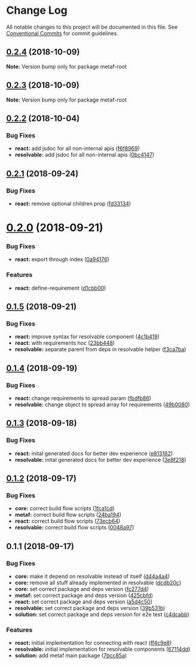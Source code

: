 # Change Log

All notable changes to this project will be documented in this file.
See [Conventional Commits](https://conventionalcommits.org) for commit guidelines.

<a name="0.2.4"></a>
## [0.2.4](https://github.com/Igmat/metaf/compare/v0.2.3...v0.2.4) (2018-10-09)

**Note:** Version bump only for package metaf-root





<a name="0.2.3"></a>
## [0.2.3](https://github.com/Igmat/metaf/compare/v0.2.2...v0.2.3) (2018-10-09)

**Note:** Version bump only for package metaf-root





<a name="0.2.2"></a>
## [0.2.2](https://github.com/Igmat/metaf/compare/v0.2.1...v0.2.2) (2018-10-04)


### Bug Fixes

* **react:** add jsdoc for all non-internal apis ([f6f8969](https://github.com/Igmat/metaf/commit/f6f8969))
* **resolvable:** add jsdoc for all non-internal apis ([0bc4147](https://github.com/Igmat/metaf/commit/0bc4147))





<a name="0.2.1"></a>
## [0.2.1](https://github.com/Igmat/metaf/compare/v0.2.0...v0.2.1) (2018-09-24)


### Bug Fixes

* **react:** remove optional children prop ([fd33134](https://github.com/Igmat/metaf/commit/fd33134))





<a name="0.2.0"></a>
# [0.2.0](https://github.com/Igmat/metaf/compare/v0.1.5...v0.2.0) (2018-09-21)


### Bug Fixes

* **react:** export through index ([0a94176](https://github.com/Igmat/metaf/commit/0a94176))


### Features

* **react:** define-requirement ([d1cbb00](https://github.com/Igmat/metaf/commit/d1cbb00))





<a name="0.1.5"></a>
## [0.1.5](https://github.com/Igmat/metaf/compare/v0.1.4...v0.1.5) (2018-09-21)


### Bug Fixes

* **react:** improve syntax for resolvable component ([4c1b419](https://github.com/Igmat/metaf/commit/4c1b419))
* **react:** with requirements hoc ([23bb448](https://github.com/Igmat/metaf/commit/23bb448))
* **resolvable:** separate parent from deps in resolvable helper ([f3ca7ba](https://github.com/Igmat/metaf/commit/f3ca7ba))





<a name="0.1.4"></a>
## [0.1.4](https://github.com/Igmat/metaf/compare/v0.1.3...v0.1.4) (2018-09-19)


### Bug Fixes

* **react:** change requirements to spread param ([fbdfb86](https://github.com/Igmat/metaf/commit/fbdfb86))
* **resolvable:** change object to spread array for requirements ([49b0080](https://github.com/Igmat/metaf/commit/49b0080))





<a name="0.1.3"></a>
## [0.1.3](https://github.com/Igmat/metaf/compare/v0.1.2...v0.1.3) (2018-09-18)


### Bug Fixes

* **react:** inital generated docs for better dev experience ([e813162](https://github.com/Igmat/metaf/commit/e813162))
* **resolvable:** inital generated docs for better dev experience ([3e8f218](https://github.com/Igmat/metaf/commit/3e8f218))





<a name="0.1.2"></a>
## [0.1.2](https://github.com/Igmat/metaf/compare/v0.1.1...v0.1.2) (2018-09-17)


### Bug Fixes

* **core:** correct build flow scripts ([1fca1cd](https://github.com/Igmat/metaf/commit/1fca1cd))
* **metaf:** correct build flow scripts ([24ba194](https://github.com/Igmat/metaf/commit/24ba194))
* **react:** correct build flow scripts ([73ecb64](https://github.com/Igmat/metaf/commit/73ecb64))
* **resolvable:** correct build flow scripts ([0048a97](https://github.com/Igmat/metaf/commit/0048a97))





<a name="0.1.1"></a>
## 0.1.1 (2018-09-17)


### Bug Fixes

* **core:** make it depend on resolvable instead of itself ([d44a4a4](https://github.com/Igmat/metaf/commit/d44a4a4))
* **core:** remove all stuff already implemented in resolvable ([dcdb20c](https://github.com/Igmat/metaf/commit/dcdb20c))
* **core:** set correct package and deps version ([fc277d4](https://github.com/Igmat/metaf/commit/fc277d4))
* **metaf:** set correct package and deps version ([425cbfd](https://github.com/Igmat/metaf/commit/425cbfd))
* **react:** set correct package and deps version ([a5d4c50](https://github.com/Igmat/metaf/commit/a5d4c50))
* **resolvable:** set correct package and deps version ([39b531b](https://github.com/Igmat/metaf/commit/39b531b))
* **solution:** set correct package and deps version for e2e test ([c4dcabb](https://github.com/Igmat/metaf/commit/c4dcabb))


### Features

* **react:** initial implementation for connecting with react ([ff4c9e8](https://github.com/Igmat/metaf/commit/ff4c9e8))
* **resolvable:** initial implementation for resolvable components ([67114dd](https://github.com/Igmat/metaf/commit/67114dd))
* **solution:** add metaf main package ([7bcc85a](https://github.com/Igmat/metaf/commit/7bcc85a))
